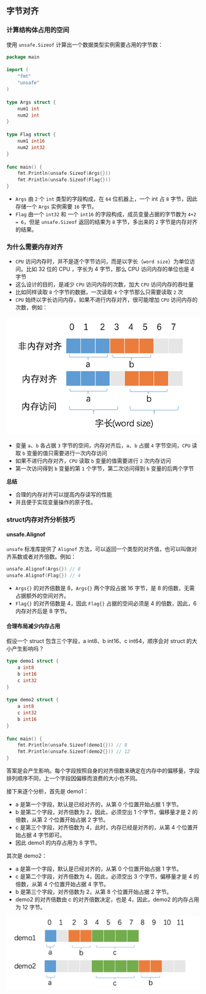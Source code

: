 ## 字节对齐
### 计算结构体占用的空间
使用 `unsafe.Sizeof` 计算出一个数据类型实例需要占用的字节数：
```go
package main

import (
	"fmt"
	"unsafe"
)

type Args struct {
    num1 int
    num2 int
}

type Flag struct {
    num1 int16
    num2 int32
}

func main() {
    fmt.Println(unsafe.Sizeof(Args{}))
    fmt.Println(unsafe.Sizeof(Flag{}))
}
```
- `Args` 由 `2` 个 `int` 类型的字段构成，在 `64` 位机器上，一个 int 占 `8` 字节，因此存储一个 `Args` 实例需要 `16` 字节。
- `Flag` 由一个 `int32` 和 一个 `int16` 的字段构成，成员变量占据的字节数为 `4+2 = 6`，但是 `unsafe.Sizeof` 返回的结果为 `8` 字节，多出来的 `2` 字节是内存对齐的结果。
### 为什么需要内存对齐
- `CPU` 访问内存时，并不是逐个字节访问，而是以字长（`word size`）为单位访问。比如 32 位的 CPU ，字长为 4 字节，那么 CPU 访问内存的单位也是 4 字节
- 这么设计的目的，是减少 `CPU` 访问内存的次数，加大 `CPU` 访问内存的吞吐量
- 比如同样读取 `8` 个字节的数据，一次读取 `4` 个字节那么只需要读取 `2` 次
- `CPU` 始终以字长访问内存，如果不进行内存对齐，很可能增加 `CPU` 访问内存的次数，例如：

![内存对齐](https://github.com/com-wushuang/goBasic/blob/main/image/memory_alignment.png)
- 变量 `a`、`b` 各占据 `3` 字节的空间，内存对齐后，`a`、`b` 占据 `4` 字节空间，`CPU` 读取 `b` 变量的值只需要进行一次内存访问
- 如果不进行内存对齐，`CPU` 读取 `b` 变量的值需要进行 `2` 次内存访问
- 第一次访问得到 `b` 变量的第 `1` 个字节，第二次访问得到 `b` 变量的后两个字节

**总结**
- 合理的内存对齐可以提高内存读写的性能
- 并且便于实现变量操作的原子性。

### struct内存对齐分析技巧
#### unsafe.Alignof

`unsafe` 标准库提供了 `Alignof` 方法，可以返回一个类型的对齐值，也可以叫做对齐系数或者对齐倍数。例如：
```go
unsafe.Alignof(Args{}) // 8
unsafe.Alignof(Flag{}) // 4
```
- `Args{}` 的对齐倍数是 8，`Args{}` 两个字段占据 16 字节，是 8 的倍数，无需占据额外的空间对齐。
- `Flag{}` 的对齐倍数是 4，因此 `Flag{}` 占据的空间必须是 4 的倍数，因此，6 内存对齐后是 8 字节。

#### 合理布局减少内存占用
假设一个 struct 包含三个字段，a int8、b int16、c int64，顺序会对 struct 的大小产生影响吗？
```go
type demo1 struct {
	a int8
	b int16
	c int32
}

type demo2 struct {
	a int8
	c int32
	b int16
}

func main() {
	fmt.Println(unsafe.Sizeof(demo1{})) // 8
	fmt.Println(unsafe.Sizeof(demo2{})) // 12
}
```
答案是会产生影响。每个字段按照自身的对齐倍数来确定在内存中的偏移量，字段排列顺序不同，上一个字段因偏移而浪费的大小也不同。 

接下来逐个分析，首先是 demo1：
- a 是第一个字段，默认是已经对齐的，从第 0 个位置开始占据 1 字节。
- b 是第二个字段，对齐倍数为 2，因此，必须空出 1 个字节，偏移量才是 2 的倍数，从第 2 个位置开始占据 2 字节。
- c 是第三个字段，对齐倍数为 4，此时，内存已经是对齐的，从第 4 个位置开始占据 4 字节即可。
- 因此 demo1 的内存占用为 8 字节。

其次是 demo2：
- a 是第一个字段，默认是已经对齐的，从第 0 个位置开始占据 1 字节。
- c 是第二个字段，对齐倍数为 4，因此，必须空出 3 个字节，偏移量才是 4 的倍数，从第 4 个位置开始占据 4 字节。
- b 是第三个字段，对齐倍数为 2，从第 8 个位置开始占据 2 字节。
- demo2 的对齐倍数由 c 的对齐倍数决定，也是 4，因此，demo2 的内存占用为 12 字节。

![内存布局分析](https://github.com/com-wushuang/goBasic/blob/main/image/memory_alignment_order.png)

